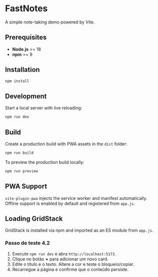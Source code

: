 # FastNotes

A simple note-taking demo powered by Vite.

## Prerequisites

- **Node.js** >= 18
- **npm** >= 9

## Installation

```bash
npm install
```

## Development

Start a local server with live reloading:

```bash
npm run dev
```

## Build

Create a production build with PWA assets in the `dist` folder:

```bash
npm run build
```

To preview the production build locally:

```bash
npm run preview
```

## PWA Support

`vite-plugin-pwa` injects the service worker and manifest automatically.
Offline support is enabled by default and registered from `app.js`.

## Loading GridStack

GridStack is installed via npm and imported as an ES module from `app.js`.

### Passo de teste 4.2

1. Execute `npm run dev` e abra `http://localhost:5173`.
2. Clique no botão **+** para adicionar um novo card.
3. Edite o título e o texto. Altere a cor e teste o bloqueio/copiar.
4. Recarregue a página e confirme que o conteúdo persiste.
